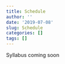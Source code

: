 ```yaml
---
title: Schedule
author: ''
date: '2019-07-08'
slug: Schedule
categories: []
tags: []
---
```


Syllabus coming soon